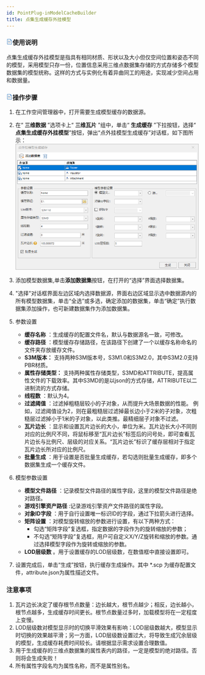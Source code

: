 ```yaml
---
id: PointPlug-inModelCacheBuilder
title: 点集生成缓存外挂模型
---
```

### ![](../../../img/read.gif)使用说明

点集生成缓存外挂模型是指具有相同材质、形状以及大小但仅空间位置和姿态不同的模型，采用模型只存一份，位置信息采用三维点数据集存储的方式存储多个模型数据集的模型统称。这样的方式与实例化有着异曲同工的用途，实现减少空间占用和数据量。

### ![](../../../img/read.gif)操作步骤

  1. 在工作空间管理器中，打开需要生成模型缓存的数据源。
  2. 在“ **三维数据** ”选项卡上“ **三维瓦片** ”组中，单击“ **生成缓存** ”下拉按钮，选择“ **点集生成缓存外挂模型**”按钮，弹出“点外挂模型生成缓存”对话框，如下图所示：     
![](../img/PointPlug-inModel.png)  
 
  3. 添加模型数据集,单击**添加数据集**按钮，在打开的“选择”界面选择数据集。
  4. "选择"对话框界面左边区域内选择数据源，界面右边区域显示选中数据源内的所有模型数据集，单击“全选”或多选，确定添加的数据集，单击“确定”执行数据集添加操作，也可新建数据集作为添加数据集。
  5. 参数设置
      * **缓存名称** ：生成缓存的配置文件名，默认与数据源名一致，可修改。
      * **缓存路径** ：模型缓存存储路径，在该路径下创建了一个以缓存名称命名的文件夹存放缓存文件。
      * **S3M版本：** 支持两种S3M版本号，S3M1.0和S3M2.0，其中S3M2.0支持PBR材质。
      * **属性存储类型：** 支持两种属性存储类型，S3MD和ATTRIBUTE，提高属性文件的下载效率。其中S3MD的是以json的方式存储，ATTRIBUTE以二进制流的方式存储。
      * **线程数** ：默认为4。
      * **过滤阈值** ：过滤掉粗糙层较小的子对象，从而提升大场景数据的性能。 例如，过滤阈值设为2，则在最粗糙层过滤掉最长边小于2米的子对象，次粗糙层过滤掉小于1米的子对象，以此类推。最精细层子对象不过滤。
      * **瓦片边长** ：显示和设置瓦片边长的大小，单位为米。瓦片边长大小不同则对应的比例尺不同，将鼠标移至“瓦片边长”标签后的问号处，即可查看瓦片边长与比例尺、层级的对应关系。“瓦片边长”标识了缓存层相对于指定瓦片边长所对应的比例尺。
      * **批量生成** ：用于设置是否批量生成缓存，若勾选则批量生成缓存，即多个数据集生成一个缓存文件。
  6. 模型参数设置
      * **模型文件路径** ：记录模型文件路径的属性字段，这里的模型文件路径是绝对路径。
      * **游戏引擎资产路径** :记录游戏引擎资产文件路径的属性字段。
      * **对象ID字段** ：用于自行设置唯一标识ID的字段，通过下拉箭头进行选择。 
      * **矩阵设置** ：对模型旋转缩放的参数进行设置，有以下两种方式： 
        * 勾选“矩阵字段”复选框，指定数据的字段作为的旋转缩放的参数； 
        * 不勾选“矩阵字段”复选框，用户可自定义X/Y/Z旋转和缩放的参数。通过选择模型字段作为旋转或缩放的参数。
      * **LOD层级数** 。用于设置缓存的LOD层级数，在数值框中直接设置即可。 
  7. 设置完成后，单击“生成”按钮，执行缓存生成操作。其中 *.scp 为缓存配置文件，attribute.json为属性描述文件。

### 注意事项

  1. 瓦片边长决定了缓存根节点数量：边长越大，根节点越少；相反，边长越小，根节点越多，生成缓存时间更长。根节点数量过多时，加载模型将在一定程度上变慢。
  2. LOD层级数对模型显示时的切换平滑效果有影响：LOD层级数越大，模型显示时切换的效果越平滑；另一方面，LOD层级数设置过大，将导致生成冗余层级的模型，生成缓存耗费时间较长。请根据显示需求设置合理数值。
  3. 用于生成缓存的三维点数据集的属性表内的路径，一定是模型的绝对路径。否则将会生成失败！
  4. 所有属性字段名均为属性名称，而不是属性别名。




